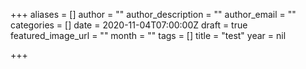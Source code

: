 +++
aliases = []
author = ""
author_description = ""
author_email = ""
categories = []
date = 2020-11-04T07:00:00Z
draft = true
featured_image_url = ""
month = ""
tags = []
title = "test"
year = nil

+++
